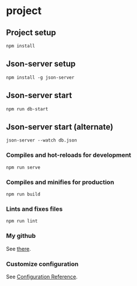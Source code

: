 # project

## Project setup
```
npm install
```

## Json-server setup
```
npm install -g json-server
```

## Json-server start
```
npm run db-start
```

## Json-server start (alternate)
```
json-server --watch db.json
```


### Compiles and hot-reloads for development
```
npm run serve
```

### Compiles and minifies for production
```
npm run build
```

### Lints and fixes files
```
npm run lint
```

### My github
See [there](https://github.com/Yoirishi).


### Customize configuration
See [Configuration Reference](https://cli.vuejs.org/config/).

